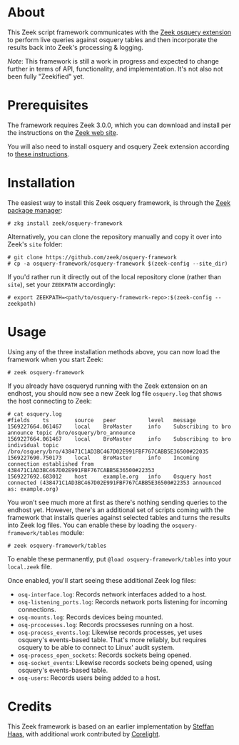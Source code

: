 
# About

This Zeek script framework communicates with the [Zeek osquery
extension](https://github.com/zeek/osquery-extension) to perform live
queries against osquery tables and then incorporate the results back
into Zeek's processing & logging.

*Note*: This framework is still a work in progress and expected to
change further in terms of API, functionality, and implementation.
It's not also not been fully "Zeekified" yet.

# Prerequisites

The framework requires Zeek 3.0.0, which you can download and install
per the instructions on the [Zeek web site](https://zeek.org/download).

You will also need to install osquery and osquery Zeek extension
according to [these instructions](https://github.com/zeek/osquery-extension).

# Installation

The easiest way to install this Zeek osquery framework, is through the
[Zeek package manager](https://docs.zeek.org/projects/package-manager/en/stable/index.html):

    # zkg install zeek/osquery-framework

Alternatively, you can clone the repository manually and copy it over
into Zeek's `site` folder:

    # git clone https://github.com/zeek/osquery-framework
    # cp -a osquery-framework/osquery-framework $(zeek-config --site_dir)

If you'd rather run it directly out of the local repository clone
(rather than `site`), set your `ZEEKPATH` accordingly:

    # export ZEEKPATH=<path/to/osquery-framework-repo>:$(zeek-config --zeekpath)

# Usage

Using any of the three installation methods above, you can now load
the framework when you start Zeek:

    # zeek osquery-framework

If you already have osqueryd running with the Zeek extension on an
endhost, you should now see a new Zeek log file `osquery.log` that
shows the host connecting to Zeek:

    # cat osquery.log
    #fields    ts        source   peer          level   message
    1569227664.061467    local    BroMaster     info    Subscribing to bro announce topic /bro/osquery/bro_announce
    1569227664.061467    local    BroMaster     info    Subscribing to bro individual topic /bro/osquery/bro/438471C1AD3BC467D02E991FBF767CABB5E36500#22035
    1569227690.750173    local    BroMaster     info    Incoming connection established from 438471C1AD3BC467D02E991FBF767CABB5E36500#22353
    1569227692.683012    host     example.org   info    Osquery host connected (438471C1AD3BC467D02E991FBF767CABB5E36500#22353 announced as: example.org)

You won't see much more at first as there's nothing sending queries to
the endhost yet. However, there's an additional set of scripts coming
with the framework that installs queries against selected tables and
turns the results into Zeek log files. You can enable these by loading
the `osquery-framework/tables` module:

    # zeek osquery-framework/tables

To enable these permanently, put `@load osquery-framework/tables` into
your `local.zeek` file.

Once enabled, you'll start seeing these additional Zeek log files:

- `osq-interface.log`: Records network interfaces added to a host.
- `osq-listening_ports.log`: Records network ports listening for incoming connections.
- `osq-mounts.log`: Records devices being mounted.
- `osq-prcocesses.log`: Records procsseses running on a host.
- `osq-process_events.log`: Likewise records processes, yet uses osquery's events-based table. That's more reliably, but requires osquery to be able to connect to Linux' audit system.
- `osq-process_open_sockets`: Records sockets being opened.
- `osq-socket_events`: Likewise records sockets being opened, using osquery's events-based table.
- `osq-users`: Records users being added to a host.

# Credits

This Zeek framework is based on an earlier implementation by [Steffan
Haas](https://github.com/iBigQ), with additional work contributed by
[Corelight](https://www.corelight.com).
